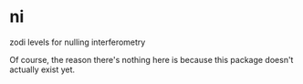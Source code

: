 # ni
zodi levels for nulling interferometry

Of course, the reason there's nothing here is because this package doesn't actually exist yet.
